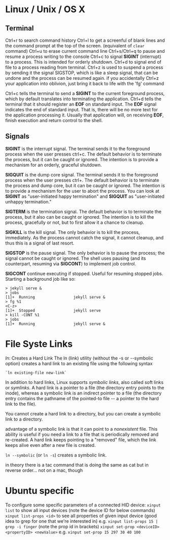 # Linux / Unix / OS X

## Terminal

Ctrl+r to search command history
Ctrl+l to get a screenful of blank lines and the command prompt at the top of the screen. (equivalent of `clear` command)
Ctrl+u to erase current command line
Ctrl+s/Ctrl+q to pause and resume a process writing to the console
Ctrl+c to signal **SIGINT** (interrupt) to a process. This is intended for orderly shutdown. 
Ctrl+d to signal end of file to a process reading from terminal.
Ctrl+z is used to suspend a process by sending it the signal SIGSTOP, which is like a sleep signal, that can be undone and the process can be resumed again.
    if you accidentally Ctrl+z your application into oblivion, just bring it back to life with the 'fg' command

Ctrl+c tells the terminal to send a **SIGINT** to the current foreground process, which by default translates into terminating the application.
Ctrl+d tells the terminal that it should register an **EOF** on standard input. The **EOF** signal indicates the end of standard input. That is, there will be no more text for the application processing it. Usually that application will, on receiving **EOF**, finish execution and return control to the shell.


## Signals

**SIGINT** is the interrupt signal. The terminal sends it to the foreground process when the user presses ctrl+c. The default behavior is to terminate the process, but it can be caught or ignored. The intention is to provide a mechanism for an orderly, graceful shutdown.

**SIGQUIT** is the dump core signal. The terminal sends it to the foreground process when the user presses ctrl+\. The default behavior is to terminate the process and dump core, but it can be caught or ignored. The intention is to provide a mechanism for the user to abort the process. You can look at **SIGINT** as "user-initiated happy termination" and **SIGQUIT** as "user-initiated unhappy termination."

**SIGTERM** is the termination signal. The default behavior is to terminate the process, but it also can be caught or ignored. The intention is to kill the process, gracefully or not, but to first allow it a chance to cleanup.

**SIGKILL** is the kill signal. The only behavior is to kill the process, immediately. As the process cannot catch the signal, it cannot cleanup, and thus this is a signal of last resort.

**SIGSTOP** is the pause signal. The only behavior is to pause the process; the signal cannot be caught or ignored. The shell uses pausing (and its counterpart, resuming via **SIGCONT**) to implement job control.

**SIGCONT** continue executing if stopped. Useful for resuming stopped jobs. Starting a background job like so:
  ```
  > jekyll serve &
  > jobs
  [1]+  Running                 jekyll serve &
  > fg %1
  <C-z>
  [1]+  Stopped                 jekyll serve
  > kill -CONT %1
  > jobs
  [1]+  Running                 jekyll serve &
  ```


# File Syste Links

_ln_: Creates a Hard Link
The ln (link) utility (without the -s or --symbolic option) creates a hard link to an existing file using the following syntax

    `ln existing-file new-link`

In addition to hard links, Linux supports _symbolic links_, also called soft links or _symlinks_. A hard link is a pointer to a file (the directory entry points to the inode), whereas a symbolic link is an indirect pointer to a file (the directory entry contains the pathname of the pointed-to file -- a pointer to the hard link to the file).

You cannot create a hard link to a directory, but you can create a symbolic link to a directory.

advantage of a symbolic link is that it can point to a _nonexistent_ file. This ability is useful if you need a link to a file that is periodically removed and re-created. A hard link keeps pointing to a "removed" file, which the link keeps alive even after a new file is created.

`ln --symbolic` (or `ln -s`) creates a symbolic link.

in theory there is a tac command that is doing the same as cat but in reverse order... not on a mac, though



# Ubuntu specific

To configure some specific parameters of a connected HID device:
    `xinput list`
		to show all input devices
		(note the device ID for below commands)
	`xinput list-props <id>`
		to see all properties of given input device
		(good idea to grep for one that we're interested in)
		e.g.
			`xinput list-props 15 | grep -i finger`
		(note the prop id in brackets)
	`xinput set-prop <deviceID> <propertyID> <newValue>`
		e.g.
			`xinput set-prop 15 297 30 40 100`

